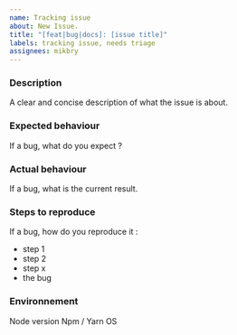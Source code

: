 ```yaml
---
name: Tracking issue
about: New Issue.
title: "[feat|bug|docs]: [issue title]"
labels: tracking issue, needs triage
assignees: mikbry
---
```


### Description
A clear and concise description of what the issue is about.

### Expected behaviour
If a bug, what do you expect ?

### Actual behaviour
If a bug, what is the current result.

### Steps to reproduce
If a bug, how do you reproduce it :
- step 1
- step 2
- step x
- the bug

### Environnement
Node version
Npm / Yarn 
OS
